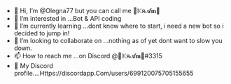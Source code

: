 - 👋 Hi, I’m @Olegna77 but you can call me 🌠𝕂я𝓐𝐦🌠
- 👀 I’m interested in ...Bot & API coding 
- 🌱 I’m currently learning ...dont know where to start, i need a new bot so i decided to jump in!
- 💞️ I’m looking to collaborate on ...nothing as of yet dont want to slow you down.
- 📫 How to reach me ...on Discord @🌠𝕂я𝓐𝐦🌠#3315
- 🌠 My Discord profile....Https://discordapp.Com/users/699120075705155655

<!---
Olegna77/Olegna77 is a ✨ special ✨ repository because its `README.md` (this file) appears on your GitHub profile.
You can click the Preview link to take a look at your changes.
--->
